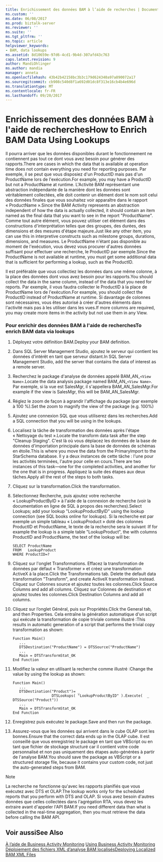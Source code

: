 ```yaml
---
title: Enrichissement des données BAM à l’aide de recherches | Documents Microsoft
ms.custom: ''
ms.date: 06/08/2017
ms.prod: biztalk-server
ms.reviewer: ''
ms.suite: ''
ms.tgt_pltfrm: ''
ms.topic: article
helpviewer_keywords:
- BAM, data lookups
ms.assetid: 8d10659e-97d6-4cd1-9b4d-307afd43c763
caps.latest.revision: 9
author: MandiOhlinger
ms.author: mandia
manager: anneta
ms.openlocfilehash: 43b42b42158bc3b3c179d624340a97a890072a17
ms.sourcegitcommit: cb908c540d8f1a692d01dc8f313e16cb4b4e696d
ms.translationtype: MT
ms.contentlocale: fr-FR
ms.lasthandoff: 09/20/2017
---
```

# <a name="how-to-enrich-bam-data-using-lookups"></a><span data-ttu-id="11fc8-102">Enrichissement des données BAM à l'aide de recherches</span><span class="sxs-lookup"><span data-stu-id="11fc8-102">How to Enrich BAM Data Using Lookups</span></span>
<span data-ttu-id="11fc8-103">Il pourra arriver que les données disponibles durant le fonctionnement ne contiennent pas tout ce dont vous avez besoin pour générer des rapports.</span><span class="sxs-lookup"><span data-stu-id="11fc8-103">There are cases in which the data that is available at operation time does not contain everything you need for reporting purposes.</span></span> <span data-ttu-id="11fc8-104">Par exemple, il se peut que vous disposiez d'un ProductID mais pas d'un ProductName lors de l'exécution.</span><span class="sxs-lookup"><span data-stu-id="11fc8-104">For example, you may have a ProductID but not a ProductName at runtime.</span></span> <span data-ttu-id="11fc8-105">L'Activité BAM représentant une abstraction indépendante de la manière dont les données sont véritablement collectées, elle doit contenir un élément dont le nom soit celui des données finales que vous souhaitez voir apparaître dans le rapport « ProductName ».</span><span class="sxs-lookup"><span data-stu-id="11fc8-105">Since the BAM Activity represents an abstraction independent of how the data is actually collected, it should contain an item named as the final data that you want to see in the report "ProductName".</span></span> <span data-ttu-id="11fc8-106">Comme tout autre élément, vous pouvez utiliser cet élément dans des constructions d'interprétation telles que des groupes, des durées, des dimensions et des mesures d'étape majeure.</span><span class="sxs-lookup"><span data-stu-id="11fc8-106">Just like any other item, you can use this in interpretive constructs such as milestone groups, durations, dimensions, and measures.</span></span> <span data-ttu-id="11fc8-107">Le ProductName n'étant pas disponible au moment de l'exécution, vous devez vous procurer d'autres données suffisant pour effectuer une recherche, le ProductID par exemple.</span><span class="sxs-lookup"><span data-stu-id="11fc8-107">Since the ProductName is not available at runtime, you must get some additional data that is sufficient for performing a lookup, such as the ProductID.</span></span>  
  
 <span data-ttu-id="11fc8-108">Il est préférable que vous collectiez les données dans une même colonne, à la place des données dont vous avez besoin pour les rapports.</span><span class="sxs-lookup"><span data-stu-id="11fc8-108">You should collect the data in the same column, instead of the data that you need for reports.</span></span> <span data-ttu-id="11fc8-109">Par exemple, il vous faudra collecter le ProductID à la place de ProductName lors de l'exécution.</span><span class="sxs-lookup"><span data-stu-id="11fc8-109">For example, you should collect the ProductID instead of ProductName at runtime.</span></span> <span data-ttu-id="11fc8-110">Si davantage de colonnes sont nécessaires, vous êtes autorisé à créer d'autres éléments dans l'activité mais pas à les utiliser dans les vues.</span><span class="sxs-lookup"><span data-stu-id="11fc8-110">If more columns are required, you may create more items in the activity but not use them in any View.</span></span>  
  
### <a name="to-enrich-bam-data-via-lookups"></a><span data-ttu-id="11fc8-111">Pour enrichir des données BAM à l'aide de recherches</span><span class="sxs-lookup"><span data-stu-id="11fc8-111">To enrich BAM data via lookups</span></span>  
  
1.  <span data-ttu-id="11fc8-112">Déployez votre définition BAM.</span><span class="sxs-lookup"><span data-stu-id="11fc8-112">Deploy your BAM definition.</span></span>  
  
2.  <span data-ttu-id="11fc8-113">Dans SQL Server Management Studio, ajoutez le serveur qui contient les données d'intérêt en tant que serveur distant.</span><span class="sxs-lookup"><span data-stu-id="11fc8-113">In SQL Server Management Studio, add the server that contains the data of interest as a remote server.</span></span>  
  
3.  <span data-ttu-id="11fc8-114">Recherchez le package d'analyse de données appelé BAM_AN_`<View Name>`.</span><span class="sxs-lookup"><span data-stu-id="11fc8-114">Locate the data analysis package named BAM_AN_`<View Name>`.</span></span> <span data-ttu-id="11fc8-115">Par exemple, si la vue est SalesMgr, il s'appellera BAM_AN_SalesMgr.</span><span class="sxs-lookup"><span data-stu-id="11fc8-115">For example if the view is SalesMgr, this will be BAM_AN_SalesMgr.</span></span>  
  
4.  <span data-ttu-id="11fc8-116">Réglez le zoom de façon à agrandir l'affichage du package (par exemple à 100 %).</span><span class="sxs-lookup"><span data-stu-id="11fc8-116">Set the zoom to magnify the view of the package (e.g. 100%)</span></span>  
  
5.  <span data-ttu-id="11fc8-117">Ajoutez une connexion SQL que vous utiliserez dans les recherches.</span><span class="sxs-lookup"><span data-stu-id="11fc8-117">Add a SQL connection that you will be using in the lookups.</span></span>  
  
6.  <span data-ttu-id="11fc8-118">Localisez la tâche de transformation des données après l'étape « Nettoyage du test ».</span><span class="sxs-lookup"><span data-stu-id="11fc8-118">Locate the transform data task after the step "Cleanup Staging".</span></span> <span data-ttu-id="11fc8-119">C'est là où vous déplacez les données de la base de données d'importation principale dans la base de données de schémas en étoile.</span><span class="sxs-lookup"><span data-stu-id="11fc8-119">This is where you move the data from the PrimaryImport to the StarSchema database.</span></span> <span data-ttu-id="11fc8-120">Il y a deux instances de cette tâche : l'une pour les activités terminées, l'autre pour celle en cours.</span><span class="sxs-lookup"><span data-stu-id="11fc8-120">There are two instances of this task—one for the completed activities, and another for the one that is in progress.</span></span> <span data-ttu-id="11fc8-121">Appliquez la suite des étapes aux deux tâches.</span><span class="sxs-lookup"><span data-stu-id="11fc8-121">Apply all the rest of the steps to both tasks.</span></span>  
  
7.  <span data-ttu-id="11fc8-122">Cliquez sur la transformation.</span><span class="sxs-lookup"><span data-stu-id="11fc8-122">Click the transformation.</span></span>  
  
8.  <span data-ttu-id="11fc8-123">Sélectionnez Recherche, puis ajoutez votre recherche « LookupProductByID » à l'aide de la connexion de recherche (voir la documentation en ligne de SQL à propos des recherches).</span><span class="sxs-lookup"><span data-stu-id="11fc8-123">Select Lookups; add your lookup "LookupProductByID" using the lookup connection (see SQL books online for lookups).</span></span> <span data-ttu-id="11fc8-124">Si la recherche est par exemple un simple tableau « LookupProduct » doté des colonnes ProductID et ProductName, le texte de la recherche sera le suivant :</span><span class="sxs-lookup"><span data-stu-id="11fc8-124">If for example the lookup is a simple table "LookupProduct", the with columns ProductID and ProductName, the text of the lookup will be:</span></span>  
  
    ```  
    SELECT ProductName  
    FROM   LookupProduct  
    WHERE ProductID=?  
    ```  
  
9. <span data-ttu-id="11fc8-125">Cliquez sur l'onglet Transformations. Effacez la transformation de données par défaut « Transformer » et créez une transformation ActiveX à la place.</span><span class="sxs-lookup"><span data-stu-id="11fc8-125">Click the Transformations tab. Delete the default data transformation "Transform", and create ActiveX transformation instead.</span></span> <span data-ttu-id="11fc8-126">Cliquez sur Colonnes source et ajoutez toutes les colonnes.</span><span class="sxs-lookup"><span data-stu-id="11fc8-126">Click Source Columns and add all columns.</span></span> <span data-ttu-id="11fc8-127">Cliquez sur Colonnes de destination et ajoutez toutes les colonnes.</span><span class="sxs-lookup"><span data-stu-id="11fc8-127">Click Destination Columns and add all columns.</span></span>  
  
10. <span data-ttu-id="11fc8-128">Cliquez sur l’onglet Général, puis sur Propriétés.</span><span class="sxs-lookup"><span data-stu-id="11fc8-128">Click the General tab, and then Properties.</span></span> <span data-ttu-id="11fc8-129">Cela entraîne la génération automatique d'un script qui exécute la transformation de copie triviale comme illustré :</span><span class="sxs-lookup"><span data-stu-id="11fc8-129">This results in automatic generation of a script that performs the trivial copy transformation as shown:</span></span>  
  
    ```  
    Function Main()  
       ...  
       DTSDestination("ProductName") = DTSSource("ProductName")  
       ...  
       Main = DTSTransformStat_OK  
    End Function  
    ```  
  
11. <span data-ttu-id="11fc8-130">Modifiez la valeur en utilisant la recherche comme illustré :</span><span class="sxs-lookup"><span data-stu-id="11fc8-130">Change the value by using the lookup as shown:</span></span>  
  
    ```  
    Function Main()  
       ...  
       DTSDestination("Product")= _  
                      DTSLookups( "LookupProductByID" ).Execute(  _                                  DTSSource("Product"))  
       ...  
       Main = DTSTransformStat_OK  
    End Function  
    ```  
  
12. <span data-ttu-id="11fc8-131">Enregistrez puis exécutez le package.</span><span class="sxs-lookup"><span data-stu-id="11fc8-131">Save and then run the package.</span></span>  
  
13. <span data-ttu-id="11fc8-132">Assurez-vous que les données qui arrivent dans le cube OLAP sont les bonnes.</span><span class="sxs-lookup"><span data-stu-id="11fc8-132">Ensure that the correct data ends up in the OLAP cube.</span></span> <span data-ttu-id="11fc8-133">Il est conseillé que vous enregistriez le package en tant que VBScript ou en tant que fichier de stockage structuré car il contient votre code personnalisé et non pas uniquement des étapes auto-générées à partir de l'analyse BAM.</span><span class="sxs-lookup"><span data-stu-id="11fc8-133">You should save the package as VBScript or a structured storage file, because it contains your custom code, not just the auto-generated steps from BAM.</span></span>  
  
> [!NOTE]
>  <span data-ttu-id="11fc8-134">La recherche ne fonctionne qu'avec les rapports planifiés que vous exécutez avec DTS et OLAP.</span><span class="sxs-lookup"><span data-stu-id="11fc8-134">The lookup works only for the scheduled reports that you perform with DTS and OLAP.</span></span> <span data-ttu-id="11fc8-135">Si vous avez besoin d'autres données que celles collectées dans l'agrégation RTA, vous devez les extraire avant d'appeler l'API BAM.</span><span class="sxs-lookup"><span data-stu-id="11fc8-135">If you need different data than what is collected in the real-time aggregation, then you must retrieve the data before calling the BAM API.</span></span>  
  
## <a name="see-also"></a><span data-ttu-id="11fc8-136">Voir aussi</span><span class="sxs-lookup"><span data-stu-id="11fc8-136">See Also</span></span>  
 <span data-ttu-id="11fc8-137">[À l’aide de Business Activity Monitoring](../core/using-business-activity-monitoring.md) </span><span class="sxs-lookup"><span data-stu-id="11fc8-137">[Using Business Activity Monitoring](../core/using-business-activity-monitoring.md) </span></span>  
 [<span data-ttu-id="11fc8-138">Déploiement des fichiers XML d’analyse BAM localisés</span><span class="sxs-lookup"><span data-stu-id="11fc8-138">Deploying Localized BAM XML Files</span></span>](../core/deploying-localized-bam-xml-files.md)
